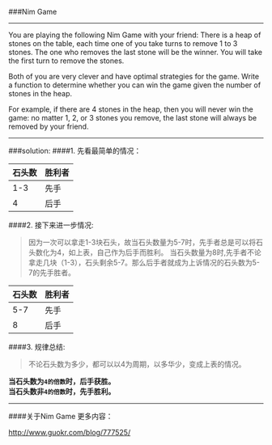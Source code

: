 ###Nim Game
***
You are playing the following Nim Game with your friend: There is a heap of stones on the table, each time
one of you take turns to remove 1 to 3 stones. The one who removes the last stone will be the winner. You
will take the first turn to remove the stones.

Both of you are very clever and have optimal strategies for the game. Write a function to determine whether 
you can win the game given the number of stones in the heap.

For example, if there are 4 stones in the heap, then you will never win the game: no matter 1, 2, or 3 
stones you remove, the last stone will always be removed by your friend.
***

###solution:
####1. 先看最简单的情况：

石头数|胜利者
-----|------
1-3|先手
4|后手

####2. 接下来进一步情况:<br>

>因为一次可以拿走1-3块石头，故当石头数量为5-7时，先手者总是可以将石头数化为4，如上表，自己作为后手而胜利。
当石头数量为8时,先手者不论拿走几块（1-3），石头剩余5-7。那么后手者就成为上诉情况的石头数为5-7的先手胜者。

石头数|胜利者
-----|------
5-7|先手
8|后手

####3. 规律总结:
>不论石头数为多少，都可以以4为周期，以多华少，变成上表的情况。

**当石头数为`4的倍数`时，后手获胜。<br>**
**当石头数非`4的倍数`时，先手胜利。**

***

####关于Nim Game 更多内容：<br>

<http://www.guokr.com/blog/777525/>
